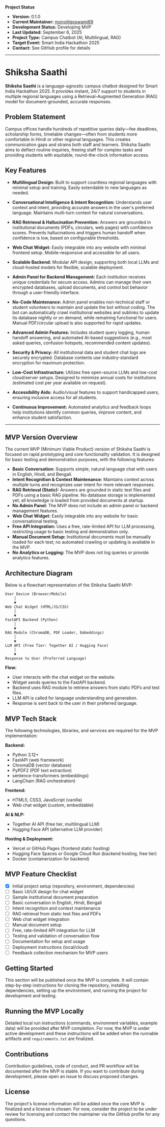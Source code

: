 **Project Status**

- **Version:** 0.1.0
- **Current Maintainer:** [monojitgoswami69](https://github.com/monojitgoswami69)
- **Development Status:** Developing MVP
- **Last Updated:** September 6, 2025
- **Project Type:** Campus Chatbot (AI, Multilingual, RAG)
- **Target Event:** Smart India Hackathon 2025
- **Contact:** See GitHub profile for details

<hr>

# Shiksha Saathi

**Shiksha Saathi** is a language-agnostic campus chatbot designed for Smart India Hackathon 2025. It provides instant, 24/7 support to students in multiple regional languages using a Retrieval-Augmented Generation (RAG) model for document-grounded, accurate responses.

## Problem Statement

Campus offices handle hundreds of repetitive queries daily—fee deadlines, scholarship forms, timetable changes—often from students more comfortable in Hindi or other regional languages. This creates communication gaps and strains both staff and learners. Shiksha Saathi aims to deflect routine inquiries, freeing staff for complex tasks and providing students with equitable, round-the-clock information access.


## Key Features

- **Multilingual Design:** Built to support countless regional languages with minimal setup and training. Easily extendable to new languages as needed.

- **Conversational Intelligence & Intent Recognition:** Understands user context and intent, providing accurate answers in the user's preferred language. Maintains multi-turn context for natural conversations.

- **RAG Retrieval & Hallucination Prevention:** Answers are grounded in institutional documents (PDFs, circulars, web pages) with confidence scores. Prevents hallucinations and triggers human handoff when confidence is low, based on configurable thresholds.

- **Web Chat Widget:** Easily integrable into any website with minimal frontend setup. Mobile-responsive and accessible for all users.

- **Scalable Backend:** Modular API design, supporting both local LLMs and cloud-hosted models for flexible, scalable deployment.

- **Admin Panel for Backend Management:** Each institution receives unique credentials for secure access. Admins can manage their own encrypted databases, upload documents, and control bot behavior through a user-friendly interface.

- **No-Code Maintenance:** Admin panel enables non-technical staff or student volunteers to maintain and update the bot without coding. The bot can automatically crawl institutional websites and sublinks to update its database nightly or on demand, while remaining functional for users. Manual PDF/circular upload is also supported for rapid updates.

- **Advanced Admin Features:** Includes student query logging, human handoff answering, and automated AI-based suggestions (e.g., most asked queries, confusion hotspots, recommended content updates).

- **Security & Privacy:** All institutional data and student chat logs are securely encrypted. Database contents use industry-standard encryption for maximum protection.

- **Low-Cost Infrastructure:** Utilizes free open-source LLMs and low-cost cloud/server setups. Designed to minimize annual costs for institutions (estimated cost per year available on request).

- **Accessibility Aids:** Audio/visual features to support handicapped users, ensuring inclusive access for all students.

- **Continuous Improvement:** Automated analytics and feedback loops help institutions identify common queries, improve content, and enhance student satisfaction.

<hr>

## MVP Version Overview

The current MVP (Minimum Viable Product) version of Shiksha Saathi is focused on rapid prototyping and core functionality validation. It is designed for basic testing and demonstration purposes, with the following features:

- **Basic Conversation:** Supports simple, natural language chat with users in English, Hindi, and Bengali.
- **Intent Recognition & Context Maintenance:** Maintains context across multiple turns and recognizes user intent for more relevant responses.
- **RAG Retrieval (Static):** Answers are grounded in static test files and PDFs using a basic RAG pipeline. No database storage is implemented yet; all knowledge is loaded from provided documents at startup.
- **No Admin Panel:** The MVP does not include an admin panel or backend management features.
- **Web Chat Widget:** Easily integrable into any website for basic conversational testing.
- **Free API Integration:** Uses a free, rate-limited API for LLM processing, restricting usage to basic testing and demonstration only.
- **Manual Document Setup:** Institutional documents must be manually loaded for each test; no automated crawling or updating is available in the MVP.
- **No Analytics or Logging:** The MVP does not log queries or provide analytics features.

## Architecture Diagram

Below is a flowchart representation of the Shiksha Saathi MVP:

```
User Device (Browser/Mobile)
	│
	▼
Web Chat Widget (HTML/JS/CSS)
	│
	▼
FastAPI Backend (Python)
	│
	▼
RAG Module (ChromaDB, PDF Loader, Embeddings)
	│
	▼
LLM API (Free Tier: Together AI / Hugging Face)
	│
	▼
Response to User (Preferred Language)
```

**Flow:**
- User interacts with the chat widget on the website.
- Widget sends queries to the FastAPI backend.
- Backend uses RAG module to retrieve answers from static PDFs and test files.
- LLM API is called for language understanding and generation.
- Response is sent back to the user in their preferred language.

## MVP Tech Stack

The following technologies, libraries, and services are required for the MVP implementation:

**Backend:**
- Python 3.12+
- FastAPI (web framework)
- ChromaDB (vector database)
- PyPDF2 (PDF text extraction)
- sentence-transformers (embeddings)
- LangChain (RAG orchestration)

**Frontend:**
- HTML5, CSS3, JavaScript (vanilla)
- Web chat widget (custom, embeddable)

**AI & NLP:**
- Together AI API (free tier, multilingual LLM)
- Hugging Face API (alternative LLM provider)

**Hosting & Deployment:**
- Vercel or GitHub Pages (frontend static hosting)
- Hugging Face Spaces or Google Cloud Run (backend hosting, free tier)
- Docker (containerization for backend)

## MVP Feature Checklist

- [x] Initial project setup (repository, environment, dependencies)
- [ ] Basic UI/UX design for chat widget
- [ ] Sample institutional document preparation
- [ ] Basic conversation in English, Hindi, Bengali
- [ ] Intent recognition and context maintenance
- [ ] RAG retrieval from static test files and PDFs
- [ ] Web chat widget integration
- [ ] Manual document setup
- [ ] Free, rate-limited API integration for LLM
- [ ] Testing and validation of conversation flow
- [ ] Documentation for setup and usage
- [ ] Deployment instructions (local/cloud)
- [ ] Feedback collection mechanism for MVP users

## Getting Started

This section will be published once the MVP is complete. It will contain step-by-step instructions for cloning the repository, installing dependencies, setting up the environment, and running the project for development and testing.

## Running the MVP Locally

Detailed local run instructions (commands, environment variables, example data) will be provided after MVP completion. For now, the MVP is under active development and these instructions will be added when the runnable artifacts and `requirements.txt` are finalized.

## Contributions

Contribution guidelines, code of conduct, and PR workflow will be documented after the MVP is stable. If you want to contribute during development, please open an issue to discuss proposed changes.

## License

The project's license information will be added once the core MVP is finalized and a license is chosen. For now, consider the project to be under review for licensing and contact the maintainer via the GitHub profile for any questions.
